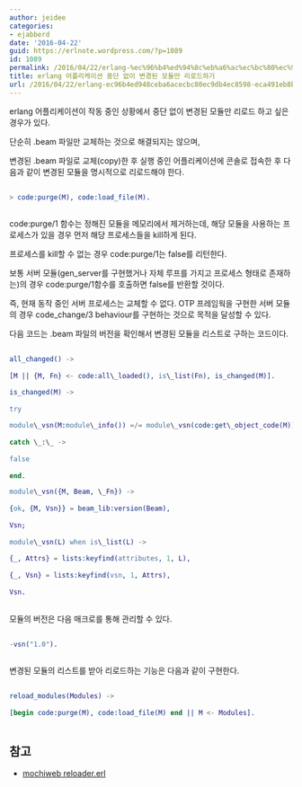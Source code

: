 ```yaml
---
author: jeidee
categories:
- ejabberd
date: '2016-04-22'
guid: https://erlnote.wordpress.com/?p=1089
id: 1089
permalink: /2016/04/22/erlang-%ec%96%b4%ed%94%8c%eb%a6%ac%ec%bc%80%ec%9d%b4%ec%85%98-%ec%a4%91%eb%8b%a8-%ec%97%86%ec%9d%b4-%eb%b3%80%ea%b2%bd%eb%90%9c-%eb%aa%a8%eb%93%88%eb%a7%8c-%eb%a6%ac%eb%a1%9c%eb%93%9c%ed%95%98/
title: erlang 어플리케이션 중단 없이 변경된 모듈만 리로드하기
url: /2016/04/22/erlang-ec96b4ed948ceba6acecbc80ec9db4ec8598-eca491eb8ba8-ec9786ec9db4-ebb380eab2bdeb909c-ebaaa8eb9388eba78c-eba6aceba19ceb939ced9598
---
```


erlang 어플리케이션이 작동 중인 상황에서 중단 없이 변경된 모듈만 리로드 하고 싶은 경우가 있다.
  
단순히 .beam 파일만 교체하는 것으로 해결되지는 않으며,
  
변경된 .beam 파일로 교체(copy)한 후 실행 중인 어플리케이션에 콘솔로 접속한 후 다음과 같이 변경된 모듈을 명시적으로 리로드해야 한다.

```erlang
  
> code:purge(M), code:load_file(M).
  
```

code:purge/1 함수는 정해진 모듈을 메모리에서 제거하는데, 해당 모듈을 사용하는 프로세스가 있을 경우 먼저 해당 프로세스들을 kill하게 된다.
  
프로세스를 kill할 수 없는 경우 code:purge/1는 false를 리턴한다.

보통 서버 모듈(gen_server를 구현했거나 자체 루프를 가지고 프로세스 형태로 존재하는)의 경우 code:purge/1함수를 호출하면 false를 반환할 것이다.

즉, 현재 동작 중인 서버 프로세스는 교체할 수 없다. OTP 프레임웍을 구현한 서버 모듈의 경우 code_change/3 behaviour를 구현하는 것으로 목적을 달성할 수 있다.

다음 코드는 .beam 파일의 버전을 확인해서 변경된 모듈을 리스트로 구하는 코드이다.

```erlang
  
all_changed() ->
      
[M || {M, Fn} <- code:all\_loaded(), is\_list(Fn), is_changed(M)].

is_changed(M) ->
      
try
          
module\_vsn(M:module\_info()) =/= module\_vsn(code:get\_object_code(M))
      
catch \_:\_ ->
          
false
      
end.

module\_vsn({M, Beam, \_Fn}) ->
      
{ok, {M, Vsn}} = beam_lib:version(Beam),
      
Vsn;
  
module\_vsn(L) when is\_list(L) ->
      
{_, Attrs} = lists:keyfind(attributes, 1, L),
      
{_, Vsn} = lists:keyfind(vsn, 1, Attrs),
      
Vsn.
  
```

모듈의 버전은 다음 매크로를 통해 관리할 수 있다.

```erlang
  
-vsn("1.0").
  
```

변경된 모듈의 리스트를 받아 리로드하는 기능은 다음과 같이 구현한다.

```erlang
  
reload_modules(Modules) ->
      
[begin code:purge(M), code:load_file(M) end || M <- Modules].
  
```

## 참고

  * [mochiweb reloader.erl](https://github.com/mochi/mochiweb/blob/1.4.0/src/reloader.erl)